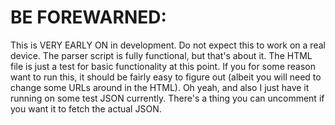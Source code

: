 # BE FOREWARNED:
This is VERY EARLY ON in development. Do not expect this to work on a real device. The parser script is fully functional, but that's about it. The HTML file is just a test for basic functionality at this point. If you for some reason want to run this, it should be fairly easy to figure out (albeit you will need to change some URLs around in the HTML). Oh yeah, and also I just have it running on some test JSON currently. There's a thing you can uncomment if you want it to fetch the actual JSON.
